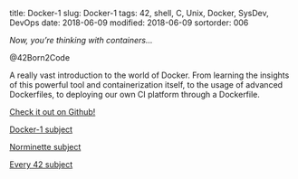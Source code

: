 title: Docker-1
slug: Docker-1
tags: 42, shell, C, Unix, Docker, SysDev, DevOps
date: 2018-06-09
modified: 2018-06-09
sortorder: 006

_Now, you’re thinking with containers..._

@42Born2Code

A really vast introduction to the world of Docker. From learning the insights of this powerful tool and containerization itself, to the usage of advanced Dockerfiles, to deploying our own CI platform through a Dockerfile.



[Check it out on Github!](https://github.com/abguimba/42-Docker-1)  
  
  



[Docker-1 subject](PDFs/42-docker.en.pdf)

[Norminette subject](https://github.com/Binary-Hackers/42_Subjects/blob/master/04_Norme/norme_2_0_1.pdf)

[Every 42 subject](https://github.com/agavrel/42_Subjects)
